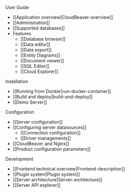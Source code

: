 User Guide  

- [[Application overview|CloudBeaver-overview]]
- [[Administration]]
- [[Supported databases]]
- Features
   - [[Database browser]]
   - [[Data editor]]
   - [[Data export]]
   - [[Entity Diagrams]]
   - [[Document viewer]]
   - [[SQL Editor]]
   - [[Cloud Explorer]]

Installation  

- [[Running from Docker|run-docker-container]]
- [[Build and deploy|build-and-deploy]]
- [[Demo Server]]

Configuration   

- [[Server configuration]]
- [[Configuring server datasources]]
   - [[Connection configuration]] 
   - [[Driver managements]] 
- [[CloudBeaver and Nginx]]
- [[Product configuration parameters]]

Development  

- [[Frontend technical overview|Frontend-description]]
- [[Plugin system|Plugin system]]
- [[Server architecture|Server-architecture]]
- [[Server API explorer]]
